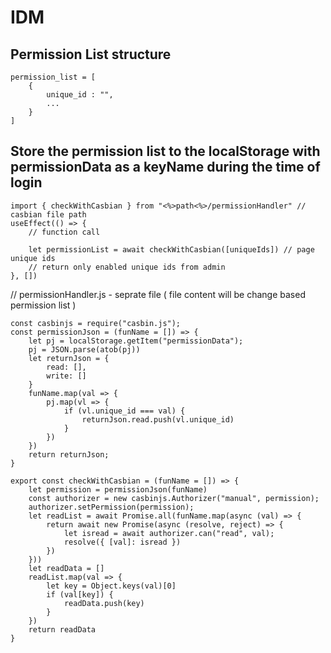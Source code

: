 # IDM

## Permission List structure

```
permission_list = [
    {
        unique_id : "",
        ...
    }
]

```
 
 
## Store the permission list to the localStorage with permissionData as a keyName during the time of login

```
import { checkWithCasbian } from "<%>path<%>/permissionHandler" // casbian file path
useEffect(() => {
    // function call
    
    let permissionList = await checkWithCasbian([uniqueIds]) // page unique ids
    // return only enabled unique ids from admin
}, [])

```


// permissionHandler.js -  seprate file ( file content will be change based permission list )

```
const casbinjs = require("casbin.js");
const permissionJson = (funName = []) => {
    let pj = localStorage.getItem("permissionData");
    pj = JSON.parse(atob(pj))
    let returnJson = {
        read: [],
        write: []
    }
    funName.map(val => {
        pj.map(vl => {
            if (vl.unique_id === val) {
                returnJson.read.push(vl.unique_id)
            }
        })
    })
    return returnJson;
}
```
```
export const checkWithCasbian = (funName = []) => {
    let permission = permissionJson(funName)
    const authorizer = new casbinjs.Authorizer("manual", permission);
    authorizer.setPermission(permission);
    let readList = await Promise.all(funName.map(async (val) => {
        return await new Promise(async (resolve, reject) => {
            let isread = await authorizer.can("read", val);
            resolve({ [val]: isread })
        })
    }))
    let readData = []
    readList.map(val => {
        let key = Object.keys(val)[0]
        if (val[key]) {
            readData.push(key)
        }
    })
    return readData
}

```